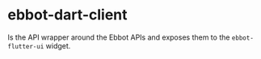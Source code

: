 # ebbot-dart-client

Is the API wrapper around the Ebbot APIs and exposes them to the `ebbot-flutter-ui` widget.